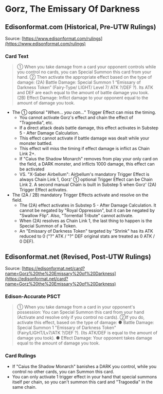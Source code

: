 # Gorz, The Emissary Of Darkness

## Edisonformat.com (Historical, Pre-UTW Rulings)

Source: [https://www.edisonformat.com/rulings](https://www.edisonformat.com/rulings)

### Card Text

> ① When you take damage from a card your opponent controls while you control no cards, you can Special Summon this card from your hand. ② Then activate the appropriate effect based on the type of damage:
(2A) Battle Damage: Special Summon 1 “Emissary of Darkness Token” (Fairy-Type/ LIGHT/ Level 7/ ATK ?/DEF ?). Its ATK and DEF are each equal to the amount of battle damage you took.  
(2B) Effect Damage: Inflict damage to your opponent equal to the amount of damage you took.

*   The ① optional "_When... you can..._" Trigger Effect can miss the timing.
    *   You cannot activate Gorz's effect and chain the effect of "Tragoedia", etc.
    *   If a direct attack deals battle damage, this effect activates in Substep 5 - After Damage Calculation.
    *   This effect cannot activate if battle damage was dealt while your monster battled.
    *   This effect will miss the timing if effect damage is inflict as Chain Link 2+.
    *   If "Caius the Shadow Monarch" removes from play your only card on the field, a DARK monster, and inflicts 1000 damage, this effect can be activated
    *   VS. "X-Saber Airbellum": Airbellum's mandatory Trigger Effect is always Chain Link 1, Gorz' ① optional Trigger Effect can be Chain Link 2. A second manual Chain is built in Substep 5 when Gorz' (2A) Trigger Effect activates.
*   The (2A / 2B) mandatory Trigger Effects activate and resolve on the field.
    *   The (2A) effect activates in Substep 5 - After Damage Calculation. It cannot be negated by "Royal Oppression", but it can be negated by "Swallow Flip". Also, "Torrential Tribute" cannot activate.
    *   When (2A) resolves as Chain Link 1, the last thing to happen is the Special Summon of a Token.
    *   An "Emissary of Darkness Token" targeted by "Shrink" has its ATK reduced to 0 ("?" ATK / "?" DEF original stats are treated as 0 ATK / 0 DEF).

## Edisonformat.net (Revised, Post-UTW Rulings)

Source: [https://edisonformat.net/card?name=Gorz%20the%20Emissary%20of%20Darkness](https://edisonformat.net/card?name=Gorz%20the%20Emissary%20of%20Darkness)

### Edison-Accurate PSCT

> ① When you take damage from a card in your opponent's possession:
> You can Special Summon this card from your hand (Activate and resolve only if you control no cards).
> ②If you do, activate this effect, based on the type of damage:
> ● Battle Damage: Special Summon 1 "Emissary of Darkness Token" (Fairy/LIGHT/Lv7/ATK ?/DEF ?).
> (Its ATK/DEF is equal to the amount of damage you took).
> ● Effect Damage: Your opponent takes damage equal to the amount of damage you took.

### Card Rulings

*   If "Caius the Shadow Monarch" banishes a DARK you control, while you control no other cards, you can Summon this card.
*   You can only activate 1 trigger effect in your hand that special summons itself per chain,
so you can't summon this card and "Tragoedia" in the same chain.
            